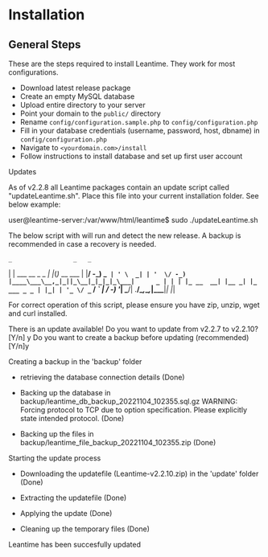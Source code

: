 # Installation

## General Steps

These are the steps required to install Leantime. They work for most configurations.

* Download latest release package
* Create an empty MySQL database
* Upload entire directory to your server 
* Point your domain to the `public/` directory
* Rename `config/configuration.sample.php` to `config/configuration.php`
* Fill in your database credentials (username, password, host, dbname) in `config/configuration.php`
* Navigate to `<yourdomain.com>/install`
* Follow instructions to install database and set up first user account

Updates

As of v2.2.8 all Leantime packages contain an update script called "updateLeantime.sh". Place this file into your current installation folder. See below example:

user@leantime-server:/var/www/html/leantime$ sudo ./updateLeantime.sh


The below script with will run and detect the new release. A backup is recommended in case a recovery is needed. 


    _                 _   _
   | |   ___ __ _ _ _| |_(_)_ __  ___
   | |__/ -_) _` | ' \  _| | '  \/ -_)
   |____\___\__,_|_||_\__|_|_|_|_\___|      _
                     | | | |_ __  __| |__ _| |_ ___ _ _
                     | |_| | '_ \/ _` / _` |  _/ -_) '_|
                      \___/| .__/\__,_\__,_|\__\___|_|
                           |_|


For correct operation of this script, please ensure you have zip, unzip, wget and curl installed.

There is an update available!
Do you want to update from v2.2.7 to v2.2.10? [Y/n] y
Do you want to create a backup before updating (recommended) [Y/n]y

Creating a backup in the 'backup' folder
 - retrieving the database connection details (Done)
 - Backing up the database in backup/leantime_db_backup_20221104_102355.sql.gz WARNING: Forcing protocol to  TCP  due to option specification. Please explicitly state intended protocol.
(Done)

 - Backing up the files in backup/leantime_file_backup_20221104_102355.zip
(Done)


Starting the update process
 - Downloading the updatefile (Leantime-v2.2.10.zip) in the 'update' folder (Done)

 - Extracting the updatefile (Done)

 - Applying the update (Done)

 - Cleaning up the temporary files (Done)

Leantime has been succesfully updated
